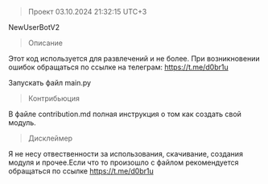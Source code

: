 > Проект 03.10.2024 21:32:15 UTC+3

NewUserBotV2

> Описание

Этот код используется для развлечений и не более.
При возникновении ошибок обращаться по ссылке на телеграм: https://t.me/d0br1u

Запускать файл main.py

> Контрибьюция

В файле contribution.md полная инструкция о том как создать свой модуль.

> Дисклеймер

Я не несу отвественности за использования, скачивание, создания модуля и прочее.Если что то произошло с файлом рекомендуется обращаться по ссылке https://t.me/d0br1u
